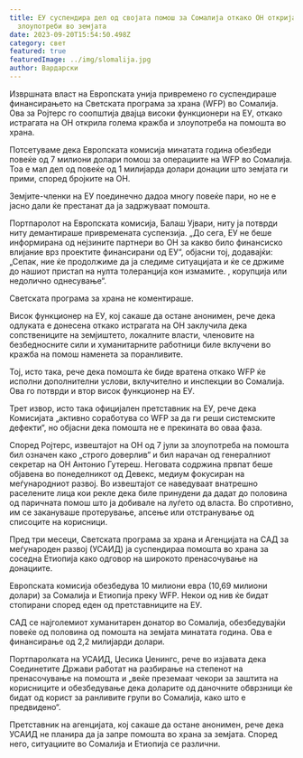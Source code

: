 ```yaml
---
title: ЕУ суспендира дел од својата помош за Сомалија откако ОН открија
  злоупотреби во земјата
date: 2023-09-20T15:54:50.498Z
category: свет
featured: true
featuredImage: ../img/slomalija.jpg
author: Вардарски
---
```

Извршната власт на Европската унија привремено го суспендираше финансирањето на Светската програма за храна (WFP) во Сомалија. Ова за Ројтерс го соопштија двајца високи функционери на ЕУ, откако истрагата на ОН открила голема кражба и злоупотреба на помошта во храна.

Потсетуваме дека Европската комисија минатата година обезбеди повеќе од 7 милиони долари помош за операциите на WFP во Сомалија. Тоа е мал дел од повеќе од 1 милијарда долари донации што земјата ги прими, според бројките на ОН.

Земјите-членки на ЕУ поединечно дадоа многу повеќе пари, но не е јасно дали ќе престанат да ја задржуваат помошта.

Портпаролот на Европската комисија, Балаш Ујвари, ниту ја потврди ниту демантираше привремената суспензија. „До сега, ЕУ не беше информирана од нејзините партнери во ОН за какво било финансиско влијание врз проектите финансирани од ЕУ“, објасни тој, додавајќи: „Сепак, ние ќе продолжиме да ја следиме ситуацијата и ќе се држиме до нашиот пристап на нулта толеранција кон измамите. , корупција или недолично однесување“.

Светската програма за храна не коментираше.

Висок функционер на ЕУ, кој сакаше да остане анонимен, рече дека одлуката е донесена откако истрагата на ОН заклучила дека сопствениците на земјиштето, локалните власти, членовите на безбедносните сили и хуманитарните работници биле вклучени во кражба на помош наменета за поранливите.

Тој, исто така, рече дека помошта ќе биде вратена откако WFP ќе исполни дополнителни услови, вклучително и инспекции во Сомалија. Ова го потврди и втор висок функционер на ЕУ.

Трет извор, исто така официјален претставник на ЕУ, рече дека Комисијата „активно соработува со WFP за да ги реши системските дефекти“, но објасни дека помошта не е прекината во оваа фаза.

Според Ројтерс, извештајот на ОН од 7 јули за злоупотреба на помошта бил означен како „строго доверлив“ и бил нарачан од генералниот секретар на ОН Антонио Гутереш. Неговата содржина првпат беше објавена во понеделникот од Девекс, медиум фокусиран на меѓународниот развој. Во извештајот се наведуваат внатрешно раселените лица кои рекле дека биле принудени да дадат до половина од паричната помош што ја добивале на луѓето од власта. Во спротивно, им се закануваше протерување, апсење или отстранување од списоците на корисници.

Пред три месеци, Светската програма за храна и Агенцијата на САД за меѓународен развој (УСАИД) ја суспендираа помошта во храна за соседна Етиопија како одговор на широкото пренасочување на донациите.

Европската комисија обезбедува 10 милиони евра (10,69 милиони долари) за Сомалија и Етиопија преку WFP. Некои од нив ќе бидат стопирани според еден од претставниците на ЕУ.

САД се најголемиот хуманитарен донатор во Сомалија, обезбедувајќи повеќе од половина од помошта на земјата минатата година. Ова е финансирање од 2,2 милијарди долари.

Портпаролката на УСАИД, Џесика Џенингс, рече во изјавата дека Соединетите Држави работат на разбирање на степенот на пренасочување на помошта и „веќе преземаат чекори за заштита на корисниците и обезбедување дека доларите од даночните обврзници ќе бидат од корист за ранливите групи во Сомалија, како што е предвидено“.

Претставник на агенцијата, кој сакаше да остане анонимен, рече дека УСАИД не планира да ја запре помошта во храна за земјата. Според него, ситуациите во Сомалија и Етиопија се различни.